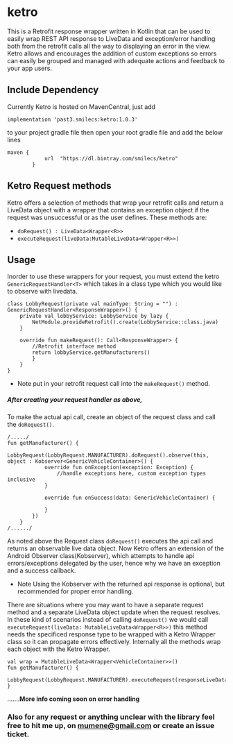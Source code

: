 # ketro
This is a Retrofit response wrapper written in Kotlin that can be used to easily wrap REST API response to LiveData and exception/error
handling both from the retrofit calls all the way to displaying an error in the view. Ketro allows and encourages the addition of custom exceptions
so errors can easily be grouped and managed with adequate actions and feedback to your app users.

## Include Dependency
Currently Ketro is hosted on MavenCentral, just add 
```
implementation 'past3.smilecs:ketro:1.0.3'
```
to your project gradle file then open your root gradle file and add the below lines
```
maven {
            url  "https://dl.bintray.com/smilecs/ketro"
        }
```         

## Ketro Request methods
Ketro offers a selection of methods that wrap your retrofit calls and return a LiveData object with a wrapper that contains an exception object if the request was unsuccessful or as the user defines.
These methods are:
- `doRequest() : LiveData<Wrapper<R>>`
- `executeRequest(liveData:MutableLiveData<Wrapper<R>>)`
## Usage
Inorder to use these wrappers for your request, you must extend the ketro `GenericRequestHandler<T>` which takes in a class type which you would like to observe with livedata.

``` 
class LobbyRequest(private val mainType: String = "") : GenericRequestHandler<ResponseWrapper>() {
    private val lobbyService: LobbyService by lazy {
        NetModule.provideRetrofit().create(LobbyService::class.java)
    }

    override fun makeRequest(): Call<ResponseWrapper> {
        //Retrofit interface method
        return lobbyService.getManufacturers()
        }
    }
} 
```
* Note put in your retrofit request call into the `makeRequest()` method.
##### After creating your request handler as above,
To make the actual api call, create an object of the request class and call the `doRequest()`.

```
/...../
fun getManufacturer() {
        LobbyRequest(LobbyRequest.MANUFACTURER).doRequest().observe(this, object : Kobserver<GenericVehicleContainer>() {
            override fun onException(exception: Exception) {
                //handle exceptions here, custom exception types inclusive
            }

            override fun onSuccess(data: GenericVehicleContainer) {
                
            }
        })
    }
/....../    
```
As noted above the Request class `doRequest()` executes the api call and returns an observable live data object. Now Ketro offers an extension of the Android Observer class(Kobserver), which attempts to handle api errors/exceptions delegated by the user, hence why we have an exception and a success callback.
* Note Using the Kobserver with the returned api response is optional, but recommended for proper error handling.

There are situations where you may want to have a separate request method and a separate LiveData object update when the request resolves. In these kind of scenarios
instead of calling `doRequest()` we would call `executeRequest(liveData: MutableLiveData<Wrapper<R>>)` this method needs the specificed response type to be wrapped with a Ketro Wrapper class so it can propagate errors effectively. Internally all the methods wrap each object with the Ketro Wrapper.

```
val wrap = MutableLiveData<Wrapper<VehicleContainer>>()
fun getManufacturer() {
     LobbyRequest(LobbyRequest.MANUFACTURER).executeRequest(responseLiveData)
}
```
.......<b>More info coming soon on error handling</b>
### Also for any request or anything unclear with the library feel free to hit me up, on mumene@gmail.com or create an issue ticket.
